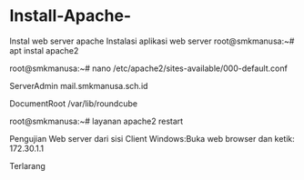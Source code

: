 # Install-Apache-
Instal web server apache
Instalasi aplikasi web server root@smkmanusa:~# apt instal apache2

root@smkmanusa:~# nano /etc/apache2/sites-available/000-default.conf

ServerAdmin mail.smkmanusa.sch.id

DocumentRoot /var/lib/roundcube

root@smkmanusa:~# layanan apache2 restart

Pengujian Web server dari sisi Client Windows:Buka web browser dan ketik: 172.30.1.1

Terlarang
